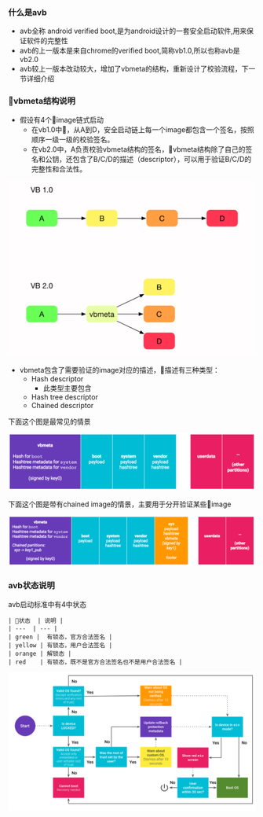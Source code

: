 ### 什么是avb
* avb全称 android verified boot,是为android设计的一套安全启动软件,用来保证软件的完整性
* avb的上一版本是来自chrome的verified boot,简称vb1.0,所以也称avb是vb2.0
* avb较上一版本改动较大，增加了vbmeta的结构，重新设计了校验流程，下一节详细介绍

### vbmeta结构说明
* 假设有4个image链式启动
    * 在vb1.0中，从A到D，安全启动链上每一个image都包含一个签名，按照顺序一级一级的校验签名。
    * 在vb2.0中，A负责校验vbmeta结构的签名，vbmeta结构除了自己的签名和公钥，还包含了B/C/D的描述（descriptor），可以用于验证B/C/D的完整性和合法性。

![vb 1.0 vs vb 2.0](images/v1_vs_v2.png)

* vbmeta包含了需要验证的image对应的描述，描述有三种类型：
    * Hash descriptor
        * 此类型主要包含
    * Hash tree descriptor
    * Chained descriptor

下面这个图是最常见的情景

![avb vbmeta struct](images/vbmeta_struct.png)

下面这个图是带有chained image的情景，主要用于分开验证某些image

![avb vbmeta struct with chained](images/vbmeta_struct_chain.png)

### avb状态说明
avb启动标准中有4中状态

    | 状态  | 说明 |
    | ---  | --- |
    | green |  有锁态，官方合法签名 |
    | yellow | 有锁态，用户合法签名 |
    | orange | 解锁态 |
    | red    | 有锁态，既不是官方合法签名也不是用户合法签名 |

![avb state](images/verified-boot-flow.png)
